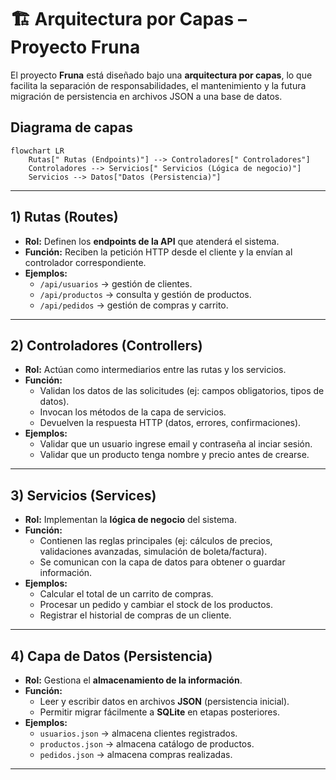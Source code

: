 # 🏗️ Arquitectura por Capas – Proyecto Fruna

El proyecto **Fruna** está diseñado bajo una **arquitectura por capas**, lo que facilita la separación de responsabilidades, el mantenimiento y la futura migración de persistencia en archivos JSON a una base de datos.

## Diagrama de capas

```mermaid
flowchart LR
    Rutas[" Rutas (Endpoints)"] --> Controladores[" Controladores"]
    Controladores --> Servicios[" Servicios (Lógica de negocio)"]
    Servicios --> Datos["Datos (Persistencia)"]
```

---

## 1) Rutas (Routes)
- **Rol:** Definen los **endpoints de la API** que atenderá el sistema.  
- **Función:** Reciben la petición HTTP desde el cliente y la envían al controlador correspondiente.  
- **Ejemplos:**  
  - `/api/usuarios` → gestión de clientes.  
  - `/api/productos` → consulta y gestión de productos.  
  - `/api/pedidos` → gestión de compras y carrito.  
---

## 2) Controladores (Controllers)
- **Rol:** Actúan como intermediarios entre las rutas y los servicios.  
- **Función:**  
  - Validan los datos de las solicitudes (ej: campos obligatorios, tipos de datos).  
  - Invocan los métodos de la capa de servicios.  
  - Devuelven la respuesta HTTP (datos, errores, confirmaciones).  
- **Ejemplos:**  
  - Validar que un usuario ingrese email y contraseña al inciar sesión.  
  - Validar que un producto tenga nombre y precio antes de crearse.  
---

## 3) Servicios (Services)
- **Rol:** Implementan la **lógica de negocio** del sistema.  
- **Función:**  
  - Contienen las reglas principales (ej: cálculos de precios, validaciones avanzadas, simulación de boleta/factura).  
  - Se comunican con la capa de datos para obtener o guardar información.  
- **Ejemplos:**  
  - Calcular el total de un carrito de compras.  
  - Procesar un pedido y cambiar el stock de los productos.  
  - Registrar el historial de compras de un cliente.  
---

## 4) Capa de Datos (Persistencia)
- **Rol:** Gestiona el **almacenamiento de la información**.  
- **Función:**  
  - Leer y escribir datos en archivos **JSON** (persistencia inicial).  
  - Permitir migrar fácilmente a **SQLite** en etapas posteriores.  
- **Ejemplos:**  
  - `usuarios.json` → almacena clientes registrados.  
  - `productos.json` → almacena catálogo de productos.  
  - `pedidos.json` → almacena compras realizadas.  
---
